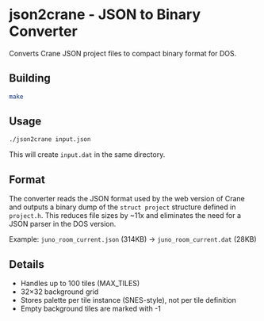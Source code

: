 # json2crane - JSON to Binary Converter

Converts Crane JSON project files to compact binary format for DOS.

## Building

```bash
make
```

## Usage

```bash
./json2crane input.json
```

This will create `input.dat` in the same directory.

## Format

The converter reads the JSON format used by the web version of Crane and outputs a binary dump of the `struct project` structure defined in `project.h`. This reduces file sizes by ~11x and eliminates the need for a JSON parser in the DOS version.

Example: `juno_room_current.json` (314KB) → `juno_room_current.dat` (28KB)

## Details

- Handles up to 100 tiles (MAX_TILES)
- 32×32 background grid
- Stores palette per tile instance (SNES-style), not per tile definition
- Empty background tiles are marked with -1
